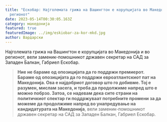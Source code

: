 ```yaml
---
title: "Ескобар: Најголемата грижа на Вашингтон е корупцијата во Македонија и во
  регионот"
date: 2023-05-14T00:30:05.163Z
category: македонија
featured: true
featuredImage: ../img/eskiobar-za-kor-mkd.jpg
author: Вардарски
---
```

<!--StartFragment-->

Најголемата грижа на Вашингтон е корупцијата во Македонија и во регионот, вели заменик-помошникот државен секретар на САД за Западен Балкан, Габриел Ескобар.

> **Ние не бараме од опозицијата да го поддржи премиерот. Бараме од опозицијата да го поддржи евроатлантскиот пат на Македонија. Ова е најдобриот договор што го добивме. Тој е разумен, мислам засега, и треба да продолжиме напред што е можно побрзо. Затоа, се надевам дека сите страни на политичкиот спектар ги поддржуваат потребните промени за да можеме да продолжиме напред во унапредување на кандидатурата на Македонија**, вели заменик-помошникот државен секретар на САД за Западен Балкан, Габриел Ескобар.

<!--EndFragment-->